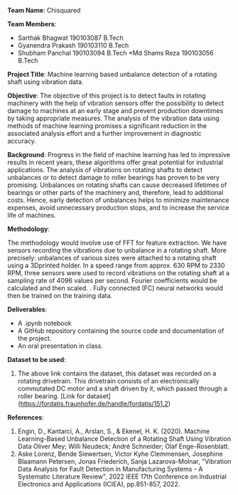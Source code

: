 
**Team Name**:
Chisquared

**Team Members**:
* Sarthak Bhagwat 190103087 B.Tech
* Gyanendra Prakash 190103110 B.Tech
* Shubham Panchal 190103094 B.Tech
*Md Shams Reza 190103056 B.Tech

**Project Title**:
Machine learning based unbalance detection of a rotating shaft using vibration data.

**Objective**:
The objective of this project is to detect faults in rotating machinery with the help of vibration sensors offer the possibility to detect damage to machines at an early stage and prevent production downtimes by taking appropriate measures. The analysis of the vibration data using methods of machine learning promises a significant reduction in the associated analysis effort and a further improvement in diagnostic accuracy.

**Background**:
Progress in the field of machine learning has led to impressive results in recent years, these algorithms offer great potential for industrial applications. The analysis of vibrations on rotating shafts to detect unbalances or to detect damage to roller bearings has proven to be very promising. Unbalances on rotating shafts can cause decreased lifetimes of bearings or other parts of the machinery and, therefore, lead to additional costs. Hence, early detection of unbalances helps to minimize maintenance expenses, avoid unnecessary production stops, and to increase the service life of machines.

**Methodology**:

The methodology would involve use of FFT for feature extraction. We have sensors recording the vibrations due to unbalance in a rotating shaft. More precisely: unbalances
of various sizes were attached to a rotating shaft using a 3Dprinted holder. In a speed range from approx. 630 RPM to
2330 RPM, three sensors were used to record vibrations on the
rotating shaft at a sampling rate of 4096 values per second. Fourier coefficients would be calculated and then scaled. . Fully
connected (FC) neural networks would then be trained on the
training data.




**Deliverables**:
* A .ipynb notebook
* A GitHub repository containing the source code and documentation of the project.
* An oral presentation in class.

**Dataset to be used**:
1. The above link contains the dataset, this dataset was recorded on a rotating drivetrain. This drivetrain consists of an electronically commutated DC motor and a shaft driven by it, which passed through a roller bearing.
[Link for dataset] (https://fordatis.fraunhofer.de/handle/fordatis/151.2) 

**References**:
1. Engin, D., Kantarci, A., Arslan, S., & Ekenel, H. K. (2020). Machine Learning-Based Unbalance Detection of a Rotating Shaft Using Vibration Data Oliver Mey; Willi Neudeck; André Schneider; Olaf Enge-Rosenblatt.
2. Aske Lorenz, Bende Siewertsen, Victor Kyhe Clemmensen, Josephine Blaamann Petersen, Jonas Friederich, Sanja Lazarova-Molnar, "Vibration Data Analysis for Fault Detection in Manufacturing Systems - A Systematic Literature Review", 2022 IEEE 17th Conference on Industrial Electronics and Applications (ICIEA), pp.851-857, 2022.
